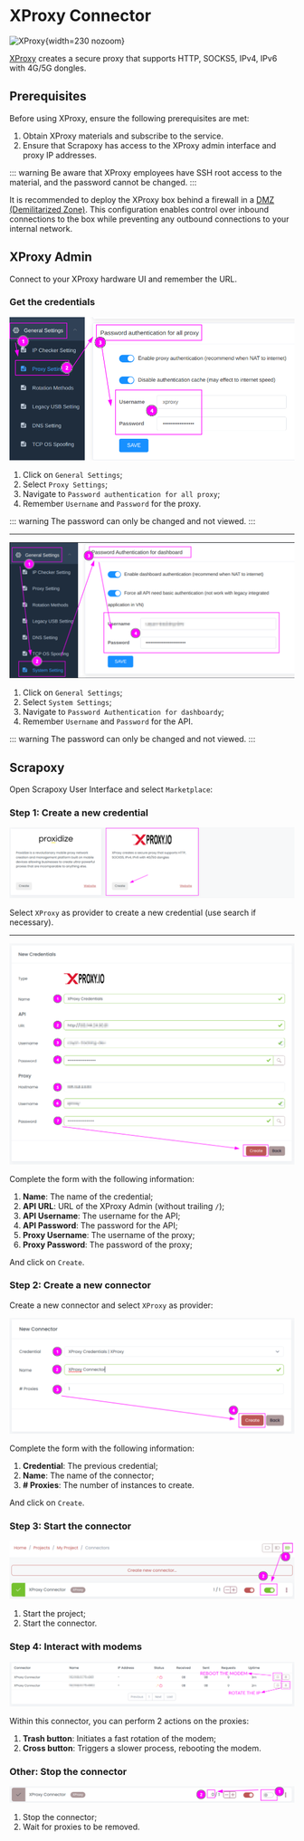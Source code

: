 # XProxy Connector

![XProxy](/assets/images/xproxy.svg){width=230 nozoom}

[XProxy](https://xproxy.io) creates a secure proxy that supports HTTP, SOCKS5, IPv4, IPv6 with 4G/5G dongles.


## Prerequisites

Before using XProxy, ensure the following prerequisites are met:

1. Obtain XProxy materials and subscribe to the service.
2. Ensure that Scrapoxy has access to the XProxy admin interface and proxy IP addresses.


::: warning
Be aware that XProxy employees have SSH root access to the material, and the password cannot be changed.
:::

It is recommended to deploy the XProxy box behind a firewall in a [DMZ (Demilitarized Zone)](https://en.wikipedia.org/wiki/DMZ_(computing)).
This configuration enables control over inbound connections to the box while preventing any outbound connections to your internal network.


## XProxy Admin

Connect to your XProxy hardware UI and remember the URL.


### Get the credentials

![XProxy Proxy Settings](xproxy_proxy_settings.png)

1. Click on `General Settings`;
2. Select `Proxy Settings`;
3. Navigate to `Password authentication for all proxy`;
4. Remember `Username` and `Password` for the proxy.

::: warning
The password can only be changed and not viewed.
:::

---

![XProxy API Settings](xproxy_api_settings.png)

1. Click on `General Settings`;
2. Select `System Settings`;
3. Navigate to `Password Authentication for dashboardy`;
4. Remember `Username` and `Password` for the API.

::: warning
The password can only be changed and not viewed.
:::


## Scrapoxy

Open Scrapoxy User Interface and select `Marketplace`:


### Step 1: Create a new credential

![Credential Select](spx_credential_select.png)

Select `XProxy` as provider to create a new credential (use search if necessary).

---

![Credential Form](spx_credential_create.png)

Complete the form with the following information:
1. **Name**: The name of the credential;
2. **API URL**: URL of the XProxy Admin (without trailing `/`);
3. **API Username**: The username for the API;
4. **API Password**: The password for the API;
5. **Proxy Username**: The username of the proxy;
6. **Proxy Password**: The password of the proxy;

And click on `Create`.


### Step 2: Create a new connector

Create a new connector and select `XProxy` as provider:

![Connector Create](spx_connector_create.png)

Complete the form with the following information:
1. **Credential**: The previous credential;
2. **Name**: The name of the connector;
3. **# Proxies**: The number of instances to create.

And click on `Create`.


### Step 3: Start the connector

![Connector Start](spx_connector_start.png)

1. Start the project;
2. Start the connector.


### Step 4: Interact with modems

![SPX Proxies](spx_proxies.png)

Within this connector, you can perform 2 actions on the proxies:
1. **Trash button**: Initiates a fast rotation of the modem;
2. **Cross button**: Triggers a slower process, rebooting the modem.


### Other: Stop the connector

![Connector Stop](spx_connector_stop.png)

1. Stop the connector;
2. Wait for proxies to be removed.
